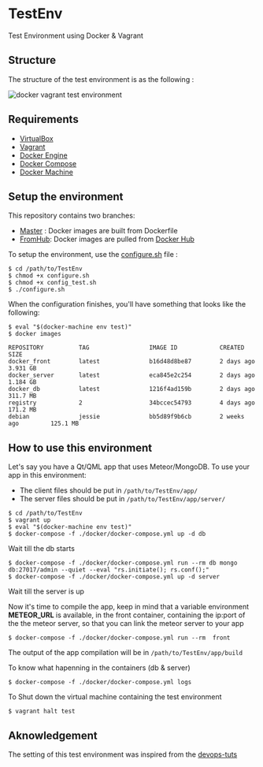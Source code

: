 # TestEnv
Test Environment using Docker &amp; Vagrant

## Structure

The structure of the test environment is as the following :

![docker vagrant test environment](https://cloud.githubusercontent.com/assets/976569/15440396/2099d5d8-1ecd-11e6-83a9-ab66ca758d8f.png)

## Requirements
- [VirtualBox](https://www.virtualbox.org/wiki/Downloads)
- [Vagrant](https://www.vagrantup.com/downloads.html)
- [Docker Engine](https://docs.docker.com/engine/installation/)
- [Docker Compose](https://docs.docker.com/compose/install/)
- [Docker Machine](https://docs.docker.com/machine/install-machine/)

## Setup the environment

This repository contains two branches:
- [Master](https://github.com/theshadowx/TestEnv/tree/master) : Docker images are built from Dockerfile
- [FromHub](https://github.com/theshadowx/TestEnv/tree/FromHub): Docker images are pulled from [Docker Hub](https://hub.docker.com/r/theshadowx/testenv/)

To setup the environment, use the [configure.sh](https://github.com/theshadowx/TestEnv/blob/master/configure.sh) file :

```
$ cd /path/to/TestEnv
$ chmod +x configure.sh
$ chmod +x config_test.sh
$ ./configure.sh
```

When the configuration finishes, you'll have something that looks like the following:

```
$ eval "$(docker-machine env test)"
$ docker images

REPOSITORY          TAG                 IMAGE ID            CREATED             SIZE
docker_front        latest              b16d48d8be87        2 days ago          3.931 GB
docker_server       latest              eca845e2c254        2 days ago          1.184 GB
docker_db           latest              1216f4ad159b        2 days ago          311.7 MB
registry            2                   34bccec54793        4 days ago          171.2 MB
debian              jessie              bb5d89f9b6cb        2 weeks ago         125.1 MB
```

## How to use this environment

Let's say you have a Qt/QML app that uses Meteor/MongoDB.
To use your app in this environment:
- The client files should be put in ```/path/to/TestEnv/app/```
- The server files should be put in ```/path/to/TestEnv/app/server/```

```
$ cd /path/to/TestEnv
$ vagrant up
$ eval "$(docker-machine env test)"
$ docker-compose -f ./docker/docker-compose.yml up -d db
```

Wait till the db starts

```
$ docker-compose -f ./docker/docker-compose.yml run --rm db mongo db:27017/admin --quiet --eval "rs.initiate(); rs.conf();"
$ docker-compose -f ./docker/docker-compose.yml up -d server 
```
Wait till the server is up

Now it's time to compile the app, keep in mind that a variable environment **METEOR_URL** is available, in the front container, containing the ip:port of the the meteor server, so that you can link the meteor server to your app
```
$ docker-compose -f ./docker/docker-compose.yml run --rm  front
```
The output of the app compilation will be in ```/path/to/TestEnv/app/build```

To know what hapenning in the containers (db & server)

```
$ docker-compose -f ./docker/docker-compose.yml logs
```

To Shut down the virtual machine containing the test environment
```
$ vagrant halt test
```



## Aknowledgement

The setting of this test environment was inspired from the [devops-tuts](https://github.com/PEM--/devops-tuts)